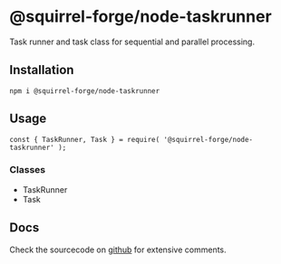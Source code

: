 # @squirrel-forge/node-taskrunner

Task runner and task class for sequential and parallel processing.

## Installation

```
npm i @squirrel-forge/node-taskrunner

```

## Usage

```
const { TaskRunner, Task } = require( '@squirrel-forge/node-taskrunner' );
```

### Classes

 - TaskRunner
 - Task

## Docs

Check the sourcecode on [github](https://github.com/squirrel-forge/node-taskrunner) for extensive comments.
